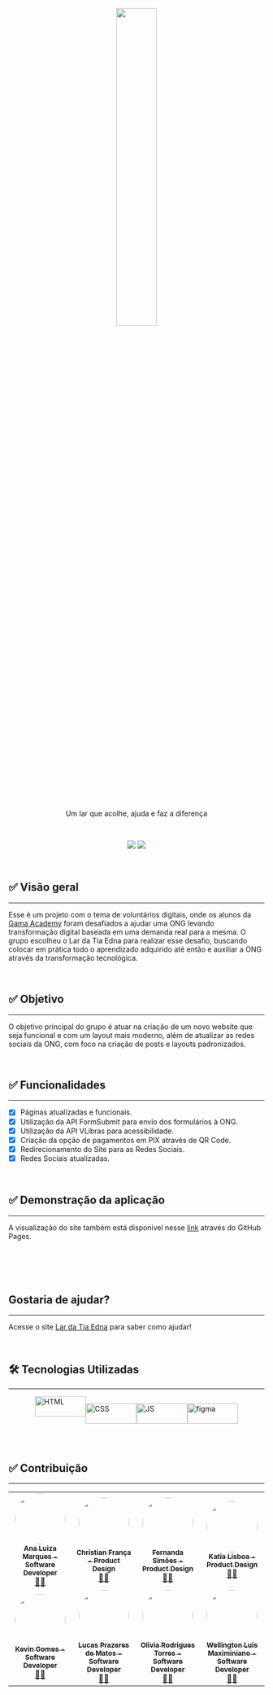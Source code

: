 <p align="center">
  <img src="../screenshots\Lar Tia Edna.svg" width="40%" style="align-itens: center"/>
</p>

<p align="center">Um lar que acolhe, ajuda e faz
a diferença</p>
<p><br></p>
<div align="center">

<img src="https://img.shields.io/static/v1?label=Licença&message=LArTiaEdna&color=2f327d&style=for-the-badge&logo=ghost"/>
<img src="https://img.shields.io/static/v1?label=Projeto&message=Gama Academy&color=68de5a&style=for-the-badge&logo=ghost"/>
<style></style>
<p><br></p>
</div>

## ✅ Visão geral

---

Esse é um projeto com o tema de voluntários digitais, onde os alunos da [Gama Academy](https://www.gama.academy/) foram desafiados a ajudar uma ONG levando transformação digital baseada em uma demanda real para a mesma. O grupo escolheu o Lar da Tia Edna para realizar esse desafio, buscando colocar em prática todo o aprendizado adquirido até então e auxiliar a ONG através da transformação tecnológica.

<p><br></p>

## ✅ Objetivo

---

O objetivo principal do grupo é atuar na criação de um novo website que seja funcional e com um layout mais moderno, além de atualizar as redes sociais da ONG, com foco na criação de posts e layouts padronizados.

<p><br></p>

## ✅ Funcionalidades

---

- [x] Páginas atualizadas e funcionais.
- [x] Utilização da API FormSubmit para envio dos formulários à ONG.
- [x] Utilização da API VLibras para acessibilidade.
- [x] Criação da opção de pagamentos em PIX através de QR Code.
- [x] Redirecionamento do Site para as Redes Sociais.
- [x] Redes Sociais atualizadas.
<p><br></p>

## ✅ Demonstração da aplicação

---

A visualização do site também está disponível nesse [link]() através do GitHub Pages.

<h1 align="center">
  <img alt="" title="#NextLevelWeek" src="./assets/banner.png" />
</h1>

<p><br></p>

## Gostaria de ajudar?

---

Acesse o site [Lar da Tia Edna]() para saber como ajudar!

<p><br></p>

## 🛠 Tecnologias Utilizadas

---

<div style="display:flex; justify-content:center;">
  <img  src="https://cdn.jsdelivr.net/gh/devicons/devicon/icons/html5/html5-original.svg" alt="HTML" width="100" height="40" style="max-width:100%;"></img>

<img src="https://cdn.jsdelivr.net/gh/devicons/devicon/icons/css3/css3-original.svg" alt="CSS" width="100" height="40" style="max-width:100%;"></img>

<img src="https://cdn.jsdelivr.net/gh/devicons/devicon/icons/javascript/javascript-plain.svg" alt="JS" width="100" height="40" style="max-width:100%;"></img>

<img src="https://cdn.jsdelivr.net/gh/devicons/devicon/icons/figma/figma-original.svg" alt="figma" width="100" height="40"></img>

</div>
<p><br></p>

## ✅ Contribuição

---

<table>

  <div>
    <tr>
      <td align="center"><a href="https://www.linkedin.com/in/analuizasmarques/"><img style="border-radius: 50%;" src="https://media-exp1.licdn.com/dms/image/C4E03AQEeH-8QCJzi0g/profile-displayphoto-shrink_400_400/0/1625753317819?e=1649289600&v=beta&t=RxOiThXywIdsl5B_KUgycSZrDJCHRisGuHizqdQnfzg" width="100px;" alt=""/><br /><sub><b>Ana Luiza Marques - Software Developer</b></sub></a><br /><a href="https://www.linkedin.com/in/analuizasmarques/">🧑‍💻</a>
      </td>
      <td align="center"><a href="https://www.linkedin.com/in/christian-fran%C3%A7a/"><img style="border-radius: 50%;" src="https://media-exp1.licdn.com/dms/image/C4E03AQEmNgnOJ3ES3A/profile-displayphoto-shrink_400_400/0/1611069648185?e=1649289600&v=beta&t=akMjdwNQKACsO8BkiepK01whDOrvZznn2IyLlvG_eAY" width="100px;" alt=""/><br /><sub><b>Christian França -  Product Design</b></sub></a><br /><a href="https://www.linkedin.com/in/christian-fran%C3%A7a/" title="linkedin">🧑‍💻</a>
      </td>
      <td align="center"><a href="https://www.linkedin.com/in/fernanda-s-simoes/"><img style="border-radius: 50%;" src="https://media-exp1.licdn.com/dms/image/C4E03AQGzKftX8wHEzQ/profile-displayphoto-shrink_400_400/0/1563409009423?e=1649289600&v=beta&t=yvc17G8r125yTpBo4DnIUaIx1lV_TQR1IYTbupMnYGY" width="100px;" alt=""/><br /><sub><b>Fernanda Simões -  Product Design</b></sub></a><br /><a href="https://www.linkedin.com/in/fernanda-s-simoes/" title="linkedin">🧑‍💻</a>
      </td>
      <td align="center"><a href="https://www.linkedin.com/in/katialisboadesign/"><img style="border-radius: 50%;" src="https://media-exp1.licdn.com/dms/image/C4E03AQGzV83ADix47A/profile-displayphoto-shrink_400_400/0/1638450837194?e=1649289600&v=beta&t=lFvgU9qIBG_QI7U4Do6wV420oIVffhoKyna3uTo6zEo" width="100px;" alt=""/><br /><sub><b>Katia Lisboa -  Product Design</b></sub></a><br /><a href="https://www.linkedin.com/in/katialisboadesign/" title="linkedin">🧑‍💻</a>
      </td>
    </tr>
  </div>
  <div>
    <tr>
      <td align="center"><a href="https://www.linkedin.com/in/kevin-gomes-7b570220a/"><img style="border-radius: 50%;" src="https://media-exp1.licdn.com/dms/image/C4D03AQHef8_GZS1GyA/profile-displayphoto-shrink_400_400/0/1641947763014?e=1649289600&v=beta&t=CgaCD3dGmTy9hM4kul4SeTIs36I_z0pU0j8ZH-v0EqM" width="100px;" alt=""/><br /><sub><b>Kevin Gomes - Software Developer</b></sub></a><br /><a href="https://www.linkedin.com/in/kevin-gomes-7b570220a/">🧑‍💻</a>
      </td>
      <td align="center"><a href="https://www.linkedin.com/in/lucasprazeresdematos/"><img style="border-radius: 50%;" src="https://media-exp1.licdn.com/dms/image/C4D03AQEUPpC5OG3TWg/profile-displayphoto-shrink_400_400/0/1642429821571?e=1649289600&v=beta&t=UcmMW5RIPaHBfEXChS4tFNTkKTjvV4BlzHcSeEzalq0" width="100px;" alt=""/><br /><sub><b>Lucas Prazeres de Matos - Software Developer</b></sub></a><br /><a href="https://www.linkedin.com/in/lucasprazeresdematos/">🧑‍💻</a>
      </td>
      <td align="center"><a href="https://www.linkedin.com/in/olirodrigues/"><img style="border-radius: 50%;" src="https://media-exp1.licdn.com/dms/image/C4E03AQFLY5Luqn-ORg/profile-displayphoto-shrink_400_400/0/1623965806509?e=1649289600&v=beta&t=qNPUTUsf1Q_pmVodM3YZAUXK-cJ1FWjb956uBI81DtA" width="100px;" alt=""/><br /><sub><b>Olivia Rodrigues Torres - Software Developer</b></sub></a><br /><a href="https://www.linkedin.com/in/olirodrigues/">🧑‍💻</a>
      </td>
      <td align="center"><a href="https://www.linkedin.com/in/wellington-luis-maximiniano-gon%C3%A7alves-de-souza-218a99181/"><img style="border-radius: 50%;" src="https://media-exp1.licdn.com/dms/image/D4E35AQG50XxHvNQ2IQ/profile-framedphoto-shrink_400_400/0/1626350989367?e=1644004800&v=beta&t=rL5mRCCgzIw6dVzhBEUlgKoSLNuFL2AW0361bmY0XxA" width="100px;" alt=""/><br /><sub><b>Wellington Luis Maximiniano - Software Developer</b></sub></a><br /><a href="https://www.linkedin.com/in/wellington-luis-maximiniano-gon%C3%A7alves-de-souza-218a99181/">🧑‍💻</a>
      </td>
    </tr>
  </div>
</table>
